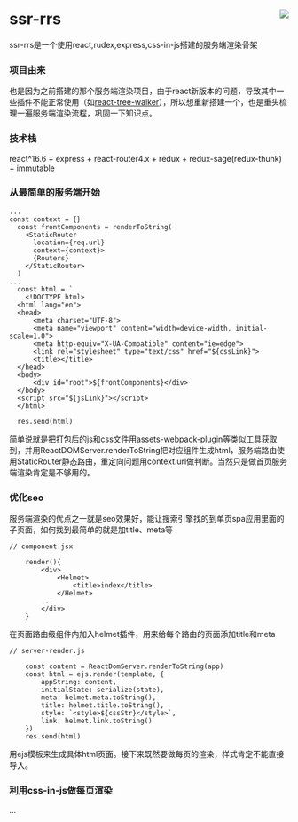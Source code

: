 # ssr-rrs   <img style="float:right" src="./ssr_favicon.ico"> 
ssr-rrs是一个使用react,rudex,express,css-in-js搭建的服务端渲染骨架

### 项目由来
也是因为之前搭建的那个服务端渲染项目，由于react新版本的问题，导致其中一些插件不能正常使用（如<a target='_blank' href="https://github.com/ctrlplusb/react-tree-walker">react-tree-walker</a>），所以想重新搭建一个，也是重头梳理一遍服务端渲染流程，巩固一下知识点。

### 技术栈
react^16.6 + express + react-router4.x + redux + redux-sage(redux-thunk) + immutable

### 从最简单的服务端开始
```
...
const context = {}
  const frontComponents = renderToString(
    <StaticRouter
      location={req.url}
      context={context}>
      {Routers}
    </StaticRouter>
  )
...
  const html = `
    <!DOCTYPE html>
  <html lang="en">
  <head>
      <meta charset="UTF-8">
      <meta name="viewport" content="width=device-width, initial-scale=1.0">
      <meta http-equiv="X-UA-Compatible" content="ie=edge">
      <link rel="stylesheet" type="text/css" href="${cssLink}">
      <title></title>
  </head>
  <body>
      <div id="root">${frontComponents}</div>
  </body>
  <script src="${jsLink}"></script>
  </html>
    `
  res.send(html)
```
简单说就是把打包后的js和css文件用<a target='_blank' href="https://github.com/ztoben/assets-webpack-plugin">assets-webpack-plugin</a>等类似工具获取到，并用ReactDOMServer.renderToString把对应组件生成html，服务端路由使用StaticRouter静态路由，重定向问题用context.url做判断。当然只是做首页服务端渲染肯定是不够用的。

### 优化seo

服务端渲染的优点之一就是seo效果好，能让搜索引擎找的到单页spa应用里面的子页面，如何找到最简单的就是加title、meta等
```
// component.jsx
    
    render(){
        <div>
            <Helmet>
                <title>index</title>
            </Helmet>
        ...
        </div>
    }
```
在页面路由级组件内加入helmet插件，用来给每个路由的页面添加title和meta
```
// server-render.js

    const content = ReactDomServer.renderToString(app)
    const html = ejs.render(template, {
        appString: content,
        initialState: serialize(state),
        meta: helmet.meta.toString(),
        title: helmet.title.toString(),
        style: `<style>${cssStr}</style>`,
        link: helmet.link.toString()
    })
    res.send(html)
```
用ejs模板来生成具体html页面。接下来既然要做每页的渲染，样式肯定不能直接导入。

### 利用css-in-js做每页渲染

...